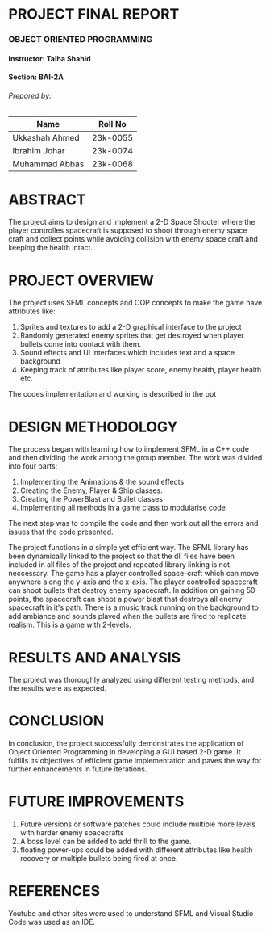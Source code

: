 # PROJECT FINAL REPORT
### OBJECT ORIENTED PROGRAMMING
#### Instructor: Talha Shahid
#### Section: BAI-2A

###### Prepared by:

| Name             | Roll No       |
| ---------------- | ------------- |
| Ukkashah Ahmed   | 23k-0055      |
| Ibrahim Johar    | 23k-0074      |
| Muhammad Abbas   | 23k-0068      |

# ABSTRACT

The project aims to design and implement a 2-D Space Shooter where the player controlles spacecraft is supposed to shoot through enemy space craft and collect points while avoiding collision with enemy space craft
and keeping the health intact. 

# PROJECT OVERVIEW

The project uses SFML concepts and OOP concepts to make the game have attributes like:
1. Sprites and textures to add a 2-D graphical interface to the project
2. Randomly generated enemy sprites that get destroyed when player bullets come into contact with them.
3. Sound effects and UI interfaces which includes text and a space background
4. Keeping track of attributes like player score, enemy health, player health etc.
   
The codes implementation and working is described in the ppt

# DESIGN METHODOLOGY

The process began with learning how to implement SFML in a C++ code and then dividing the work among the group member. The work was divided into four parts:
1. Implementing the Animations & the sound effects
2. Creating the Enemy, Player & Ship classes.
3. Creating the PowerBlast and Bullet classes
4. Implementing all methods in a game class to modularise code

The next step was to compile the code and then work out all the errors and issues that the code presented. 

The project functions in a simple yet efficient way. The SFML library has been dynamically linked to the project so that the dll files have been included in all
files of the project and repeated library linking is not neccessary. The game has a player controlled space-craft which can move anywhere along the y-axis and the 
x-axis. The player controlled spacecraft can shoot bullets that destroy enemy spacecraft. In addition on gaining 50 points, the spacecraft can shoot a power blast
that destroys all enemy spacecraft in it's path. There is a music track running on the background to add ambiance and sounds played when the bullets are fired to replicate
realism. This is a game with 2-levels.

# RESULTS AND ANALYSIS
The project was thoroughly analyzed using different testing methods, and the results were as expected.

# CONCLUSION
In conclusion, the project successfully demonstrates the application of Object Oriented Programming in developing a GUI based 2-D game. It fulfills its objectives of efficient game implementation and paves the way for further enhancements in future iterations.

# FUTURE IMPROVEMENTS
1. Future versions or software patches could include multiple more levels with harder enemy spacecrafts
2. A boss level can be added to add thrill to the game.
3. floating power-ups could be added with different attributes like health recovery or multiple bullets being fired at once.

# REFERENCES
Youtube and other sites were used to understand SFML and Visual Studio Code was used as an IDE.
